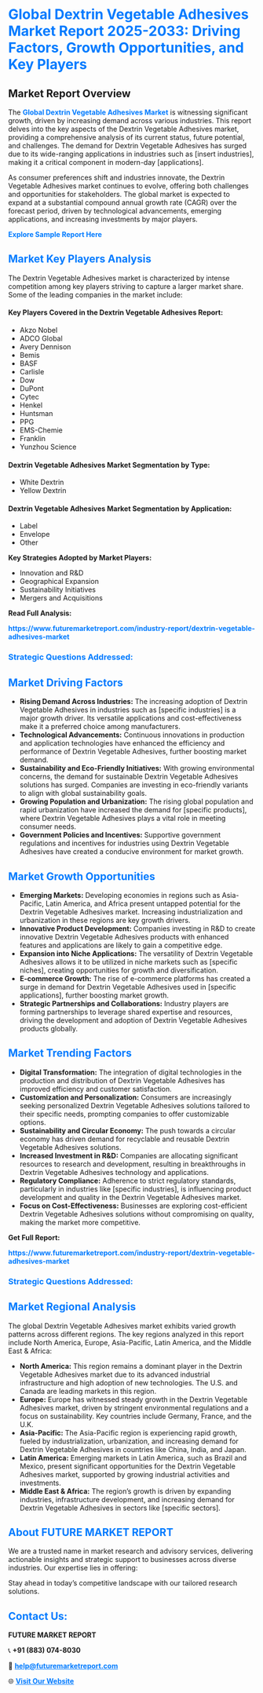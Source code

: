 <h1 style="color: #007BFF;">Global Dextrin Vegetable Adhesives Market Report 2025-2033: Driving Factors, Growth Opportunities, and Key Players</h1>

<section id="overview">
<h2>Market Report Overview</h2>
<p>The <a href="https://www.futuremarketreport.com/industry-report/dextrin-vegetable-adhesives-market" style="color: #007BFF; text-decoration: none;"><strong>Global Dextrin Vegetable Adhesives Market</strong></a> is witnessing significant growth, driven by increasing demand across various industries. This report delves into the key aspects of the Dextrin Vegetable Adhesives market, providing a comprehensive analysis of its current status, future potential, and challenges. The demand for Dextrin Vegetable Adhesives has surged due to its wide-ranging applications in industries such as [insert industries], making it a critical component in modern-day [applications].</p>
<p>As consumer preferences shift and industries innovate, the Dextrin Vegetable Adhesives market continues to evolve, offering both challenges and opportunities for stakeholders. The global market is expected to expand at a substantial compound annual growth rate (CAGR) over the forecast period, driven by technological advancements, emerging applications, and increasing investments by major players.</p>
</section>

<section id="overview">
<p><a href="https://www.futuremarketreport.com/request-sample/reportId=102624" style="color: #007BFF; text-decoration: none;"><strong>Explore Sample Report Here</strong></a></p>
</section>

<section id="key-players">
<h2 style="color: #007BFF;">Market Key Players Analysis</h2>
<p>The Dextrin Vegetable Adhesives market is characterized by intense competition among key players striving to capture a larger market share. Some of the leading companies in the market include:</p>
<h4>Key Players Covered in the Dextrin Vegetable Adhesives Report:</h4>
<ul><li>Akzo Nobel</li><li>ADCO Global</li><li>Avery Dennison</li><li>Bemis</li><li>BASF</li><li>Carlisle</li><li>Dow</li><li>DuPont</li><li>Cytec</li><li>Henkel</li><li>Huntsman</li><li>PPG</li><li>EMS-Chemie</li><li>Franklin</li><li>Yunzhou Science</li></ul>
<h4>Dextrin Vegetable Adhesives Market Segmentation by Type:</h4>
<ul><li>White Dextrin</li><li>Yellow Dextrin</li></ul>

<h4>Dextrin Vegetable Adhesives Market Segmentation by Application:</h4>
<ul><li>Label</li><li>Envelope</li><li>Other</li></ul>
<p><strong>Key Strategies Adopted by Market Players:</strong></p>
<ul>
<li>Innovation and R&D</li>
<li>Geographical Expansion</li>
<li>Sustainability Initiatives</li>
<li>Mergers and Acquisitions</li>
</ul>
</section>

<section>
<p><strong>Read Full Analysis: </strong></p><a href="https://www.futuremarketreport.com/industry-report/dextrin-vegetable-adhesives-market" style="color: #007BFF; text-decoration: none;"><strong>https://www.futuremarketreport.com/industry-report/dextrin-vegetable-adhesives-market</strong></a>
<h3 style="color: #007BFF;">Strategic Questions Addressed:</h3>
</section>

<section id="driving-factors">
<h2 style="color: #007BFF;">Market Driving Factors</h2>
<ul>
<li><strong>Rising Demand Across Industries:</strong> The increasing adoption of Dextrin Vegetable Adhesives in industries such as [specific industries] is a major growth driver. Its versatile applications and cost-effectiveness make it a preferred choice among manufacturers.</li>
<li><strong>Technological Advancements:</strong> Continuous innovations in production and application technologies have enhanced the efficiency and performance of Dextrin Vegetable Adhesives, further boosting market demand.</li>
<li><strong>Sustainability and Eco-Friendly Initiatives:</strong> With growing environmental concerns, the demand for sustainable Dextrin Vegetable Adhesives solutions has surged. Companies are investing in eco-friendly variants to align with global sustainability goals.</li>
<li><strong>Growing Population and Urbanization:</strong> The rising global population and rapid urbanization have increased the demand for [specific products], where Dextrin Vegetable Adhesives plays a vital role in meeting consumer needs.</li>
<li><strong>Government Policies and Incentives:</strong> Supportive government regulations and incentives for industries using Dextrin Vegetable Adhesives have created a conducive environment for market growth.</li>
</ul>
</section>

<section id="growth-opportunities">
<h2 style="color: #007BFF;">Market Growth Opportunities</h2>
<ul>
<li><strong>Emerging Markets:</strong> Developing economies in regions such as Asia-Pacific, Latin America, and Africa present untapped potential for the Dextrin Vegetable Adhesives market. Increasing industrialization and urbanization in these regions are key growth drivers.</li>
<li><strong>Innovative Product Development:</strong> Companies investing in R&D to create innovative Dextrin Vegetable Adhesives products with enhanced features and applications are likely to gain a competitive edge.</li>
<li><strong>Expansion into Niche Applications:</strong> The versatility of Dextrin Vegetable Adhesives allows it to be utilized in niche markets such as [specific niches], creating opportunities for growth and diversification.</li>
<li><strong>E-commerce Growth:</strong> The rise of e-commerce platforms has created a surge in demand for Dextrin Vegetable Adhesives used in [specific applications], further boosting market growth.</li>
<li><strong>Strategic Partnerships and Collaborations:</strong> Industry players are forming partnerships to leverage shared expertise and resources, driving the development and adoption of Dextrin Vegetable Adhesives products globally.</li>
</ul>
</section>

<section id="trending-factors">
<h2 style="color: #007BFF;">Market Trending Factors</h2>
<ul>
<li><strong>Digital Transformation:</strong> The integration of digital technologies in the production and distribution of Dextrin Vegetable Adhesives has improved efficiency and customer satisfaction.</li>
<li><strong>Customization and Personalization:</strong> Consumers are increasingly seeking personalized Dextrin Vegetable Adhesives solutions tailored to their specific needs, prompting companies to offer customizable options.</li>
<li><strong>Sustainability and Circular Economy:</strong> The push towards a circular economy has driven demand for recyclable and reusable Dextrin Vegetable Adhesives solutions.</li>
<li><strong>Increased Investment in R&D:</strong> Companies are allocating significant resources to research and development, resulting in breakthroughs in Dextrin Vegetable Adhesives technology and applications.</li>
<li><strong>Regulatory Compliance:</strong> Adherence to strict regulatory standards, particularly in industries like [specific industries], is influencing product development and quality in the Dextrin Vegetable Adhesives market.</li>
<li><strong>Focus on Cost-Effectiveness:</strong> Businesses are exploring cost-efficient Dextrin Vegetable Adhesives solutions without compromising on quality, making the market more competitive.</li>
</ul>
</section>

<section>
<p><strong>Get Full Report: </strong></p><a href="https://www.futuremarketreport.com/industry-report/dextrin-vegetable-adhesives-market" style="color: #007BFF; text-decoration: none;"><strong>https://www.futuremarketreport.com/industry-report/dextrin-vegetable-adhesives-market</strong></a>
<h3 style="color: #007BFF;">Strategic Questions Addressed:</h3>
</section>


<section id="regional-analysis">
<h2 style="color: #007BFF;">Market Regional Analysis</h2>
<p>The global Dextrin Vegetable Adhesives market exhibits varied growth patterns across different regions. The key regions analyzed in this report include North America, Europe, Asia-Pacific, Latin America, and the Middle East & Africa:</p>
<ul>
<li><strong>North America:</strong> This region remains a dominant player in the Dextrin Vegetable Adhesives market due to its advanced industrial infrastructure and high adoption of new technologies. The U.S. and Canada are leading markets in this region.</li>
<li><strong>Europe:</strong> Europe has witnessed steady growth in the Dextrin Vegetable Adhesives market, driven by stringent environmental regulations and a focus on sustainability. Key countries include Germany, France, and the U.K.</li>
<li><strong>Asia-Pacific:</strong> The Asia-Pacific region is experiencing rapid growth, fueled by industrialization, urbanization, and increasing demand for Dextrin Vegetable Adhesives in countries like China, India, and Japan.</li>
<li><strong>Latin America:</strong> Emerging markets in Latin America, such as Brazil and Mexico, present significant opportunities for the Dextrin Vegetable Adhesives market, supported by growing industrial activities and investments.</li>
<li><strong>Middle East & Africa:</strong> The region’s growth is driven by expanding industries, infrastructure development, and increasing demand for Dextrin Vegetable Adhesives in sectors like [specific sectors].</li>
</ul>
</section>

<footer>
<h2 style="color: #007BFF;">About FUTURE MARKET REPORT</h2>
<p>We are a trusted name in market research and advisory services, delivering actionable insights and strategic support to businesses across diverse industries. Our expertise lies in offering:</p>

<p>Stay ahead in today’s competitive landscape with our tailored research solutions.</p>

<h2 style="color: #007BFF;">Contact Us:</h2>
<p><strong>FUTURE MARKET REPORT</strong></p>
<p>📞 <strong>+91 (883) 074-8030</strong></p>
<p>📧 <strong><a href="mailto:help@futuremarketreport.com" style="color: #007BFF;">help@futuremarketreport.com</a></strong></p>
<p>🌐 <strong><a href="https://www.futuremarketreport.com/" style="color: #007BFF;">Visit Our Website</a></strong></p>
</footer>
